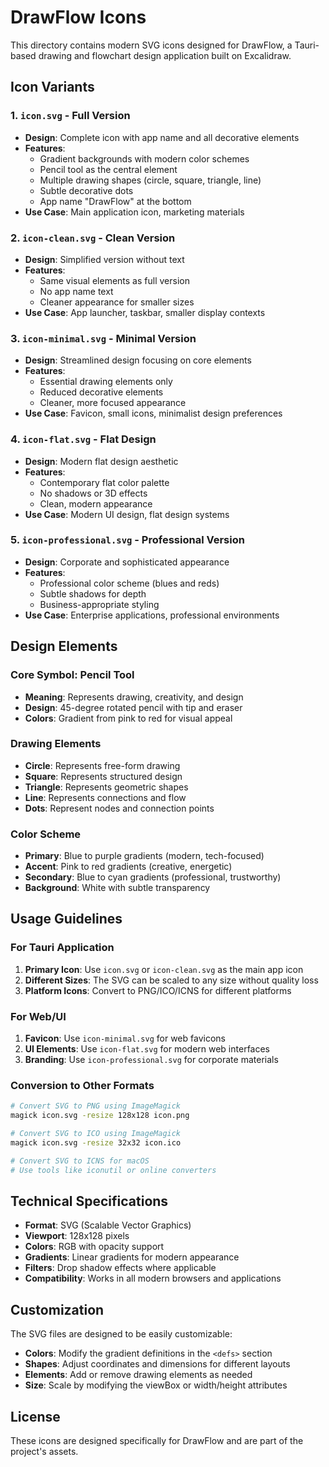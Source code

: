 # DrawFlow Icons

This directory contains modern SVG icons designed for DrawFlow, a Tauri-based drawing and flowchart design application built on Excalidraw.

## Icon Variants

### 1. `icon.svg` - Full Version
- **Design**: Complete icon with app name and all decorative elements
- **Features**: 
  - Gradient backgrounds with modern color schemes
  - Pencil tool as the central element
  - Multiple drawing shapes (circle, square, triangle, line)
  - Subtle decorative dots
  - App name "DrawFlow" at the bottom
- **Use Case**: Main application icon, marketing materials

### 2. `icon-clean.svg` - Clean Version
- **Design**: Simplified version without text
- **Features**:
  - Same visual elements as full version
  - No app name text
  - Cleaner appearance for smaller sizes
- **Use Case**: App launcher, taskbar, smaller display contexts

### 3. `icon-minimal.svg` - Minimal Version
- **Design**: Streamlined design focusing on core elements
- **Features**:
  - Essential drawing elements only
  - Reduced decorative elements
  - Cleaner, more focused appearance
- **Use Case**: Favicon, small icons, minimalist design preferences

### 4. `icon-flat.svg` - Flat Design
- **Design**: Modern flat design aesthetic
- **Features**:
  - Contemporary flat color palette
  - No shadows or 3D effects
  - Clean, modern appearance
- **Use Case**: Modern UI design, flat design systems

### 5. `icon-professional.svg` - Professional Version
- **Design**: Corporate and sophisticated appearance
- **Features**:
  - Professional color scheme (blues and reds)
  - Subtle shadows for depth
  - Business-appropriate styling
- **Use Case**: Enterprise applications, professional environments

## Design Elements

### Core Symbol: Pencil Tool
- **Meaning**: Represents drawing, creativity, and design
- **Design**: 45-degree rotated pencil with tip and eraser
- **Colors**: Gradient from pink to red for visual appeal

### Drawing Elements
- **Circle**: Represents free-form drawing
- **Square**: Represents structured design
- **Triangle**: Represents geometric shapes
- **Line**: Represents connections and flow
- **Dots**: Represent nodes and connection points

### Color Scheme
- **Primary**: Blue to purple gradients (modern, tech-focused)
- **Accent**: Pink to red gradients (creative, energetic)
- **Secondary**: Blue to cyan gradients (professional, trustworthy)
- **Background**: White with subtle transparency

## Usage Guidelines

### For Tauri Application
1. **Primary Icon**: Use `icon.svg` or `icon-clean.svg` as the main app icon
2. **Different Sizes**: The SVG can be scaled to any size without quality loss
3. **Platform Icons**: Convert to PNG/ICO/ICNS for different platforms

### For Web/UI
1. **Favicon**: Use `icon-minimal.svg` for web favicons
2. **UI Elements**: Use `icon-flat.svg` for modern web interfaces
3. **Branding**: Use `icon-professional.svg` for corporate materials

### Conversion to Other Formats
```bash
# Convert SVG to PNG using ImageMagick
magick icon.svg -resize 128x128 icon.png

# Convert SVG to ICO using ImageMagick
magick icon.svg -resize 32x32 icon.ico

# Convert SVG to ICNS for macOS
# Use tools like iconutil or online converters
```

## Technical Specifications

- **Format**: SVG (Scalable Vector Graphics)
- **Viewport**: 128x128 pixels
- **Colors**: RGB with opacity support
- **Gradients**: Linear gradients for modern appearance
- **Filters**: Drop shadow effects where applicable
- **Compatibility**: Works in all modern browsers and applications

## Customization

The SVG files are designed to be easily customizable:
- **Colors**: Modify the gradient definitions in the `<defs>` section
- **Shapes**: Adjust coordinates and dimensions for different layouts
- **Elements**: Add or remove drawing elements as needed
- **Size**: Scale by modifying the viewBox or width/height attributes

## License

These icons are designed specifically for DrawFlow and are part of the project's assets.
